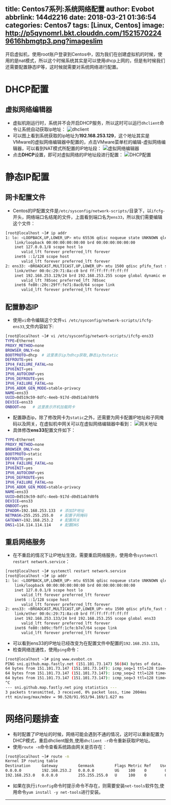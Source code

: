 title: Centos7系列:系统网络配置
author: Evobot
abbrlink: 144d2216
date: 2018-03-21 01:36:54
categories: Centos7
tags: [Linux, Centos]
image: http://p5qynomrl.bkt.clouddn.com/15215702249616hbmgtp3.png?imageslim
---
开启虚拟机，使用root账户登录到Centos中，因为我们在创建虚拟机的时候，使用的是nat模式，所以这个时候系统其实是可以使用dhcp上网的，但是有时候我们还需要配置静态IP等，这时候就需要对系统网络进行配置。
<!-- more -->
# DHCP配置
## 虚拟网络编辑器
- 虚拟机刚运行时，系统并不会开启DHCP服务，所以这时可以运行`dhclient`命令让系统自动获取ip地址：
![dhclient](http://p5qynomrl.bkt.clouddn.com/1521568317622jtndcbms.png?imageslim)
- 可以图上看到系统获取的ip地址为**192.168.253.129**，这个地址其实是VMware的虚拟网络编辑器中配置的，点击VMware菜单栏的编辑-虚拟网络编辑器，可以看到NAT模式所配置的IP地址段：
![虚拟网络编辑器](http://p5qynomrl.bkt.clouddn.com/1521568518435iqk6akyj.png?imageslim)
- 点击**DHCP**设置，即可对虚拟网络的IP地址段进行配置：
![DHCP配置](http://p5qynomrl.bkt.clouddn.com/1521568591065reso26ik.png?imageslim)

# 静态IP配置
## 网卡配置文件
- Centos的IP配置文件是`/etc/sysconfig/network-scripts/`目录下，以`ifcfg-`开头，网络端口名结尾的文件，上面看到端口名为`ens33`，所以我们需要编辑这个文件：
```bash
[root@localhost ~]# ip addr
1: lo: <LOOPBACK,UP,LOWER_UP> mtu 65536 qdisc noqueue state UNKNOWN qlen 1
    link/loopback 00:00:00:00:00:00 brd 00:00:00:00:00:00
    inet 127.0.0.1/8 scope host lo
       valid_lft forever preferred_lft forever
    inet6 ::1/128 scope host
       valid_lft forever preferred_lft forever
2: ens33: <BROADCAST,MULTICAST,UP,LOWER_UP> mtu 1500 qdisc pfifo_fast state UP qlen 1000
    link/ether 00:0c:29:71:8a:c0 brd ff:ff:ff:ff:ff:ff
    inet 192.168.253.129/24 brd 192.168.253.255 scope global dynamic ens33
       valid_lft 785sec preferred_lft 785sec
    inet6 fe80::20c:29ff:fe71:8ac0/64 scope link
       valid_lft forever preferred_lft forever
```

## 配置静态IP
- 使用`vi`命令编辑这个文件`vi /etc/sysconfig/network-scripts/ifcfg-ens33`,文件内容如下:
```bash
[root@localhost ~]# vi /etc/sysconfig/network-scripts/ifcfg-ens33
TYPE=Ethernet
PROXY_METHOD=none
BROWSER_ONLY=no
BOOTPROTO=dhcp	# 这里表示ip为dhcp获取,静态ip为static
DEFROUTE=yes
IPV4_FAILURE_FATAL=no
IPV6INIT=yes
IPV6_AUTOCONF=yes
IPV6_DEFROUTE=yes
IPV6_FAILURE_FATAL=no
IPV6_ADDR_GEN_MODE=stable-privacy
NAME=ens33
UUID=0d519c59-8dfc-4eeb-917d-d0d51ab7d0f6
DEVICE=ens33
ONBOOT=no	# 这里表示开机加载网卡
```

- 配置静态ip，除了修改网卡为`static`之外，还需要为网卡配置IP地址和子网掩码以及网关，在虚拟机中网关可以在虚拟网络编辑器中看到：
![网关地址](http://p5qynomrl.bkt.clouddn.com/15215702249616hbmgtp3.png?imageslim)
- 具体修改**ens33**配置文件如下：
```bash
TYPE=Ethernet
PROXY_METHOD=none
BROWSER_ONLY=no
BOOTPROTO=static
DEFROUTE=yes
IPV4_FAILURE_FATAL=no
IPV6INIT=yes
IPV6_AUTOCONF=yes
IPV6_DEFROUTE=yes
IPV6_FAILURE_FATAL=no
IPV6_ADDR_GEN_MODE=stable-privacy
NAME=ens33
UUID=0d519c59-8dfc-4eeb-917d-d0d51ab7d0f6
DEVICE=ens33
ONBOOT=yes
IPADDR=192.168.253.133	# 添加IP地址
NETMASK=255.255.255.0	# 配置子网掩码
GATEWAY=192.168.253.2	# 配置网关
DNS1=114.114.114.114	# 配置DNS
```

## 重启网络服务
- 在不重启的情况下让IP地址生效，需要重启网络服务，使用命令`systemctl restart network.service`：
```bash
[root@localhost ~]# systemctl restart network.service
[root@localhost ~]# ip addr
1: lo: <LOOPBACK,UP,LOWER_UP> mtu 65536 qdisc noqueue state UNKNOWN qlen 1
    link/loopback 00:00:00:00:00:00 brd 00:00:00:00:00:00
    inet 127.0.0.1/8 scope host lo
       valid_lft forever preferred_lft forever
    inet6 ::1/128 scope host
       valid_lft forever preferred_lft forever
2: ens33: <BROADCAST,MULTICAST,UP,LOWER_UP> mtu 1500 qdisc pfifo_fast state UP qlen 1000
    link/ether 00:0c:29:71:8a:c0 brd ff:ff:ff:ff:ff:ff
    inet 192.168.253.133/24 brd 192.168.253.255 scope global ens33
       valid_lft forever preferred_lft forever
    inet6 fe80::b09c:fbff:1cfe:b7e7/64 scope link
       valid_lft forever preferred_lft forever
```

- 可以看到ens33的IP地址已经改变为在配置文件中配置的`192.168.253.133`。
- 检查网络连通性，使用`ping`命令：
```bash
[root@localhost ~]# ping www.evobot.cn
PING sni.github.map.fastly.net (151.101.73.147) 56(84) bytes of data.
64 bytes from 151.101.73.147 (151.101.73.147): icmp_seq=1 ttl=128 time=91.1 ms
64 bytes from 151.101.73.147 (151.101.73.147): icmp_seq=2 ttl=128 time=90.5 ms
64 bytes from 151.101.73.147 (151.101.73.147): icmp_seq=3 ttl=128 time=94.1 ms
^C
--- sni.github.map.fastly.net ping statistics ---
3 packets transmitted, 3 received, 0% packet loss, time 2004ms
rtt min/avg/max/mdev = 90.520/91.953/94.169/1.627 ms
```

# 网络问题排查
- 有时配置了IP地址的时候，网络可能会遇到不通的情况，这时可以重新配置为DHCP模式，重启dhclient服务,使用`dhclient -r`命令重新获取IP地址。
- 使用`route -n`命令查看系统路由网关是否存在：
```bash
[root@localhost ~]# route -n
Kernel IP routing table
Destination     Gateway         Genmask         Flags Metric Ref    Use Iface
0.0.0.0         192.168.253.2   0.0.0.0         UG    100    0        0 ens33
192.168.253.0   0.0.0.0         255.255.255.0   U     100    0        0 ens33
```

- 如果在执行`ifconfig`命令时提示命令不存在，则需要安装`net-tools`软件包,使用命令`yum install -y net-tools`进行安装。

---



